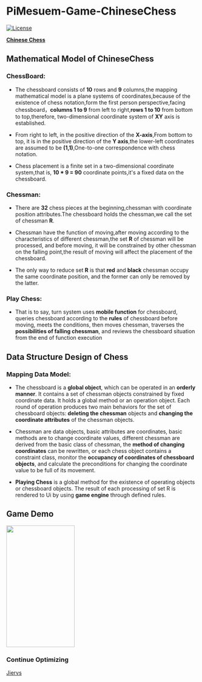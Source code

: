# PiMesuem-Game-ChineseChess 

[![License](https://img.shields.io/badge/license-Apache%202-green.svg)](https://www.apache.org/licenses/LICENSE-2.0)

[**Chinese Chess**](https://en.wikipedia.org/wiki/Xiangqi)

## Mathematical Model of ChineseChess
### **ChessBoard:**    
* The chessboard consists of **10** rows and **9** columns,the mapping mathematical model is a plane systems of coordinates,because of the existence of chess notation,form the first person perspective,facing chessboard，**columns 1 to 9** from left to right,**rows 1 to 10** from bottom to top,therefore, two-dimensional coordinate system of **XY** axis is established.

* From right to left, in the positive direction of the **X-axis**,From bottom to top, it is in the positive direction of the **Y axis**,the lower-left coordinates are assumed to be **(1,1)**,One-to-one correspondence with chess notation.

* Chess placement is a finite set in a two-dimensional coordinate system,that is, **10 * 9 = 90** coordinate points,it's a fixed data on the chessboard. 

### **Chessman:**  
* There are **32** chess pieces at the beginning,chessman with coordinate position attributes.The chessboard holds the chessman,we call the set of chessman **R**.

* Chessman have the function of moving,after moving according to the characteristics of different chessman,the set **R** of chessman will be processed, and before moving, it will be constrained by other chessman on the falling point,the result of moving will affect the placement of the chessboard. 

* The only way to reduce set **R** is that **red** and **black** chessman occupy the same coordinate position, and the former can only be removed by the latter.

### **Play Chess:**
* That is to say, turn system uses **mobile function** for chessboard, queries chessboard according to the **rules** of chessboard before moving, meets the conditions, then moves chessman, traverses the **possibilities of falling chessman**, and reviews the chessboard situation from the end of function execution 

## Data Structure Design of Chess

### **Mapping Data Model:**

* The chessboard is a **global object**, which can be operated in an **orderly manner**. It contains a set of chessman objects constrained by fixed coordinate data. It holds a global method or an operation object. Each round of operation produces two main behaviors for the set of chessboard objects: **deleting the chessman** objects and **changing the coordinate attributes** of the chessman objects.

* Chessman are data objects, basic attributes are coordinates, basic methods are to change coordinate values, different chessman are derived from the basic class of chessman, the **method of changing coordinates** can be rewritten, or each chess object contains a constraint class, monitor the **occupancy of coordinates of chessboard objects**, and calculate the preconditions for changing the coordinate value to be full of its movement.

* **Playing Chess** is a global method for the existence of operating objects or chessboard objects. The result of each processing of set R is rendered to Ui by using **game engine** through defined rules.

## Game Demo

<img width="180" height="320" src="pimuseum-game-chinesechess.gif"/>

### **Continue Optimizing**  

[Jiervs](https://github.com/Jiervs)

